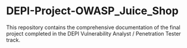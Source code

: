 # DEPI-Project-OWASP_Juice_Shop
This repository contains the comprehensive documentation of the final project completed in the DEPI Vulnerability Analyst / Penetration Tester track. 
